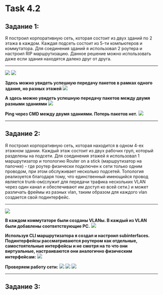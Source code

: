 # Task 4.2
## Задание 1:
Я построил корпоративную сеть, которая состоит из двух зданий по 2 этажа в каждом. Каждая подсеть состоит из 5-ти компьютеров и коммутатора. Для соединения зданий я использовал 2 роутера и настроил RIP маршрутизацию. Данное решение можно использовать даже если здания находятся далеко друг от друга. 

------------

![](https://github.com/AlexGurtoff/DevOps_online_Kyiv_2021Q3/blob/master/m4/task4.2/task4_2_1_scheme.jpg)
![](https://github.com/AlexGurtoff/DevOps_online_Kyiv_2021Q3/blob/master/m4/task4.2/router_settings.jpg)

**Здесь можно увидеть успешную передачу пакетов в рамках одного здания, но разных этажей**
![](https://github.com/AlexGurtoff/DevOps_online_Kyiv_2021Q3/blob/master/m4/task4.2/PC3-PC6_in_one_building_successful.jpg)

**А здесь можно увидеть успешную передачу пакетов между двумя разными зданиями**
![](https://github.com/AlexGurtoff/DevOps_online_Kyiv_2021Q3/blob/master/m4/task4.2/PC3-PC11_between_2_buildings_successful.jpg)

**Ping через CMD между двумя зданиями. Потерь пакетов нет.**
![](https://github.com/AlexGurtoff/DevOps_online_Kyiv_2021Q3/blob/master/m4/task4.2/CMD_ipconfig_and_ping1.jpg)

------------


## Задание 2:

Я построил корпоративную сеть, которая находится в одном 4-ех этажном здании. Каждый этаж состоит из двух рабочих груп, который разделены на подсети. Для соединения этажей я использовал 1 маршрутизатор и топологию Router on a stick (маршрутизатор на палочке) - где роутер физически подключен к сети только одним проводом, при этом обслуживает несколько подсетей. Топология реализуется благодаря тому, что единственный имеющийся провод является trunk-ом(служит для передачи трафика нескольких VLAN через один канал и обеспечивают им доступ ко всей сети.) и может различать фреймы из разных vlan, таким образом для каждого vlan создается свой подинтерфейс.

------------

![](https://github.com/AlexGurtoff/DevOps_online_Kyiv_2021Q3/blob/master/m4/task4.2/task4_2_2_scheme.jpg)

**В каждом коммутаторе были созданы VLANы. В каждый из VLAN были добавлены соответствующие PC.**
![](https://github.com/AlexGurtoff/DevOps_online_Kyiv_2021Q3/blob/master/m4/task4.2/Configure_switches_VLANS.jpg)

**Используя CLI маршрутизатора я создал и настроил subinterfaces. Подинтерфейсы рассматриваются роутером как отдельные, самостоятельные интерфейсы и не смотря на то что они виртуальные, настраиваются они аналогично физическим интерфейсам:**
![](https://github.com/AlexGurtoff/DevOps_online_Kyiv_2021Q3/blob/master/m4/task4.2/Route_interface_conf.jpg)

**Проверяем работу сети:**
![](https://github.com/AlexGurtoff/DevOps_online_Kyiv_2021Q3/blob/master/m4/task4.2/PC24-PC31_successful.jpg)
![](https://github.com/AlexGurtoff/DevOps_online_Kyiv_2021Q3/blob/master/m4/task4.2/Packet_info_24.jpg)
![](https://github.com/AlexGurtoff/DevOps_online_Kyiv_2021Q3/blob/master/m4/task4.2/PC1-PC28_successful.jpg)

------------
## Задание 3:
